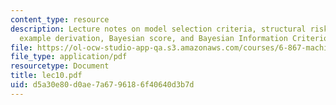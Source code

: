 ```yaml
---
content_type: resource
description: Lecture notes on model selection criteria, structural risk minimization,
  example derivation, Bayesian score, and Bayesian Information Criterion (BIC).
file: https://ol-ocw-studio-app-qa.s3.amazonaws.com/courses/6-867-machine-learning-fall-2006/d5a30e80d0ae7a6796186f40640d3b7d_lec10.pdf
file_type: application/pdf
resourcetype: Document
title: lec10.pdf
uid: d5a30e80-d0ae-7a67-9618-6f40640d3b7d
---
```

